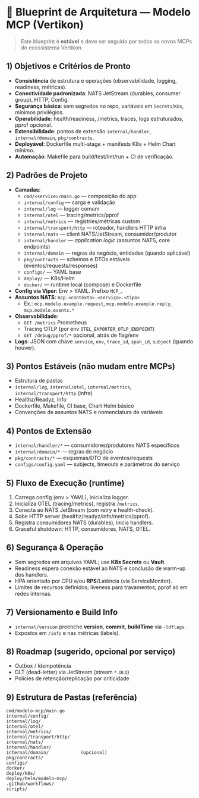 # 📐 Blueprint de Arquitetura — Modelo MCP (Vertikon)

> Este blueprint é **estável** e deve ser seguido por todos os novos MCPs do ecossistema Vertikon.

## 1) Objetivos e Critérios de Pronto
- **Consistência** de estrutura e operações (observabilidade, logging, readiness, métricas).
- **Conectividade padronizada**: NATS JetStream (durables, consumer group), HTTP, Config.
- **Segurança básica**: sem segredos no repo, variáveis em `Secrets`/`K8s`, mínimos privilégios.
- **Operabilidade**: health/readiness, /metrics, traces, logs estruturados, pprof opcional.
- **Extensibilidade**: pontos de extensão `internal/handler`, `internal/domain`, `pkg/contracts`.
- **Deployável**: Dockerfile multi-stage + manifests K8s + Helm Chart mínimo.
- **Automação**: Makefile para build/test/lint/run + CI de verificação.

## 2) Padrões de Projeto
- **Camadas**:
  - `cmd/<service>/main.go` — composição do app
  - `internal/config` — carga e validação
  - `internal/log` — logger comum
  - `internal/otel` — tracing/metrics/pprof
  - `internal/metrics` — registries/métricas custom
  - `internal/transport/http` — roteador, handlers HTTP infra
  - `internal/nats` — client NATS/JetStream, consumidor/produtor
  - `internal/handler` — _application logic_ (assuntos NATS, core endpoints)
  - `internal/domain` — regras de negócio, entidades (quando aplicável)
  - `pkg/contracts` — schemas e DTOs estáveis (eventos/requests/responses)
  - `configs/` — YAML base
  - `deploy/` — K8s/Helm
  - `docker/` — runtime local (compose) e Dockerfile
- **Config via Viper**: Env > YAML. Prefixo `MCP_`.
- **Assuntos NATS**: `mcp.<contexto>.<serviço>.<tipo>`
  - Ex.: `mcp.modelo.example.request`, `mcp.modelo.example.reply`, `mcp.modelo.events.*`
- **Observabilidade**:
  - `GET /metrics` Prometheus
  - Tracing OTLP (por env `OTEL_EXPORTER_OTLP_ENDPOINT`)
  - `GET /debug/pprof/*` opcional, atrás de flag/env
- **Logs**: JSON com chave `service`, `env`, `trace_id`, `span_id`, `subject` (quando houver).

## 3) Pontos Estáveis (não mudam entre MCPs)
- Estrutura de pastas
- `internal/log`, `internal/otel`, `internal/metrics`, `internal/transport/http` (infra)
- Healthz/Readyz, Info
- Dockerfile, Makefile, CI base, Chart Helm básico
- Convenções de assuntos NATS e nomenclatura de variáveis

## 4) Pontos de Extensão
- `internal/handler/*` — consumidores/produtores NATS específicos
- `internal/domain/*` — regras de negócio
- `pkg/contracts/*` — esquemas/DTO de eventos/requests
- `configs/config.yaml` — subjects, timeouts e parâmetros do serviço

## 5) Fluxo de Execução (runtime)
1. Carrega config (env > YAML), inicializa logger.
2. Inicializa OTEL (tracing/metrics), registra `/metrics`.
3. Conecta ao NATS JetStream (com retry e health-check).
4. Sobe HTTP server (healthz/readyz/info/metrics/pprof).
5. Registra consumidores NATS (durables), inicia handlers.
6. Graceful shutdown: HTTP, consumidores, NATS, OTEL.

## 6) Segurança & Operação
- Sem segredos em arquivos YAML; use **K8s Secrets** ou **Vault**.
- Readiness espera conexão estável ao NATS e conclusão de warm-up dos handlers.
- HPA orientado por CPU e/ou **RPS**/Latência (via ServiceMonitor).
- Limites de recursos definidos; liveness para travamentos; pprof só em redes internas.

## 7) Versionamento e Build Info
- `internal/version` preenche **version**, **commit**, **buildTime** via `-ldflags`.
- Expostos em `/info` e nas métricas (labels).

## 8) Roadmap (sugerido, opcional por serviço)
- Outbox / Idempotência
- DLT (dead-letter) via JetStream (stream `*.DLQ`)
- Policies de retenção/replicação por criticidade

## 9) Estrutura de Pastas (referência)
```
cmd/modelo-mcp/main.go
internal/config/
internal/log/
internal/otel/
internal/metrics/
internal/transport/http/
internal/nats/
internal/handler/
internal/domain/            (opcional)
pkg/contracts/
configs/
docker/
deploy/k8s/
deploy/helm/modelo-mcp/
.github/workflows/
scripts/
```
